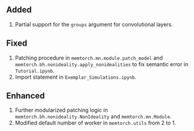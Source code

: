 ## Added

1. Partial support for the `groups` argument for convolutional layers.

## Fixed

1. Patching procedure in `memtorch.mn.module.patch_model` and `memtorch.bh.nonideality.apply_nonidealities` to fix semantic error in `Tutorial.ipynb`.
2. Import statement in `Exemplar_Simulations.ipynb`.

## Enhanced

1. Further modularized patching logic in `memtorch.bh.nonideality.NonIdeality` and `memtorch.mn.Module`.
2. Modified default number of worker in `memtorch.utils` from 2 to 1.
